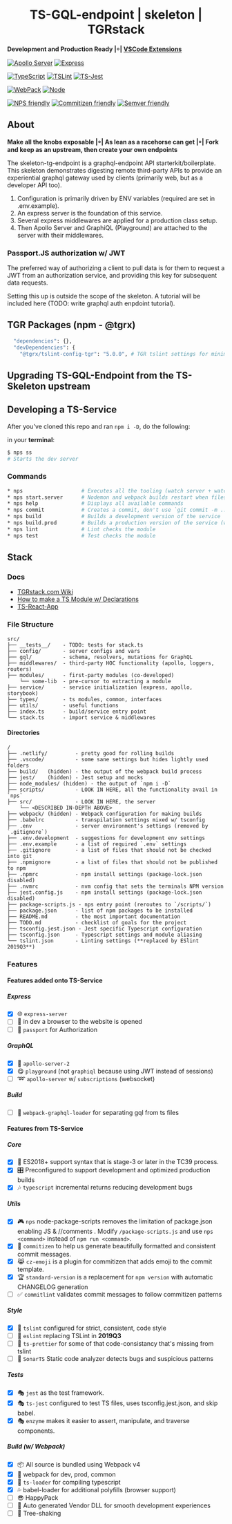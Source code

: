 <p align='center'>
  <h1 align='center'>TS-GQL-endpoint | skeleton | TGRstack</h1>
</p>


**Development and Production Ready |⸰| [VSCode Extensions](https://marketplace.visualstudio.com/search?term=tgrstack&target=VSCode&category=All%20categories&sortBy=Relevance)**
 <!-- |⸰| Dockers for Dev and Prod -->


[![Apollo Server](https://img.shields.io/badge/Apollo-2.3.8-orange.svg?style=flat-square)](https://github.com/apollographql/apollo-server)
[![Express](https://img.shields.io/badge/Express-4.16.4-orange.svg?style=flat-square)](https://github.com/expressjs/express)

[![TypeScript](https://img.shields.io/badge/TypeScript-3.0.1-blue.svg?style=flat-square)](https://github.com/Microsoft/TypeScript)
[![TSLint](https://img.shields.io/badge/TS_Lint-5.11.0-8400ff.svg?style=flat-square)](https://github.com/palantir/tslint/)
[![TS-Jest](https://img.shields.io/badge/TS_Jest-22.4.6-8400ff.svg?style=flat-square)](https://github.com/kulshekhar/ts-jest)

[![WebPack](https://img.shields.io/badge/WebPack-4.12.2-blue.svg?style=flat-square)](https://github.com/webpack/webpack/)
[![Node](https://img.shields.io/badge/Node-11.4.0-blue.svg?style=flat-square)](https://nodejs.org/en/)

[![NPS friendly](https://img.shields.io/badge/NPS-friendly-brightgreen.svg?style=flat-square)](https://github.com/kentcdodds/nps)
[![Commitizen friendly](https://img.shields.io/badge/Commitizen-friendly-brightgreen.svg?style=flat-square)](https://commitizen.github.io/cz-cli/)
[![Semver friendly](https://img.shields.io/badge/SemVer-friendly-brightgreen.svg?style=flat-square)](https://docs.npmjs.com/about-semantic-versioning)

## About

**Make all the knobs exposable |⸰| As lean as a racehorse can get |⸰| Fork and keep as an upstream, then create your own endpoints**

The skeleton-tg-endpoint is a graphql-endpoint API starterkit/boilerplate. This skeleton demonstrates digesting remote third-party APIs to provide an experiential graphql gateway used by clients (primarily web, but as a developer API too).

1) Configuration is primarily driven by ENV variables (required are set in .env.example).
2) An express server is the foundation of this service.
3) Several express middlewares are applied for a production class setup.
4) Then Apollo Server and GraphiQL (Playground) are attached to the server with their middlewares.

### Passport.JS authorization w/ JWT

The preferred way of authorizing a client to pull data is for them to request a JWT from an authorization service, and providing this key for subsequent data requests.

Setting this up is outside the scope of the skeleton. A tutorial will be included here (TODO: write graphql auth enpdoint tutorial).

## TGR Packages (npm - @tgrx)

```bash
  "dependencies": {},
  "devDependencies": {
    "@tgrx/tslint-config-tgr": "5.0.0", # TGR tslint settings for minimial clutter
```

## Upgrading TS-GQL-Endpoint from the TS-Skeleton upstream

<!-- TODO: Instructions for Upstream upgrades -->

## Developing a TS-Service

After you've cloned this repo and ran `npm i -D`, do the following:

in your **terminal**:

```bash
$ nps ss
# Starts the dev server
```

### Commands

```bash
* nps                   # Executes all the tooling (watch server + watch linting)
* nps start.server      # Nodemon and webpack builds restart when files change
* nps help              # Displays all available commands
* nps commit            # Creates a commit, don't use `git commit -m ...`
* nps build             # Builds a development version of the service
* nps build.prod        # Builds a production version of the service (w/ some testing - overidable)
* nps lint              # Lint checks the module
* nps test              # Test checks the module
```

## Stack

<!-- - [TS-Module](https://github.com/Falieson/2018-typescript-module) -->

### Docs

- [TGRstack.com Wiki](https://github.com/TGRstack/tgrstack.com/wiki)
- [How to make a TS Module w/ Declarations](http://www.tgrstack.com/#ts-module_articles)
- [TS-React-App](https://github.com/TGRstack/react-app)

### File Structure

```text
src/
├── __tests__/    - TODO: tests for stack.ts
├── config/       - server configs and vars
├── gql/          - schema, resolvers, mutations for GraphQL
├── middlewares/  - third-party HOC functionality (apollo, loggers, routers)
├── modules/      - first-party modules (co-developed)
    └── some-lib  - pre-cursor to extracting a module
├── service/      - service initialization (express, apollo, storybook)
├── types/        - ts modules, common, interfaces
├── utils/        - useful functions
├── index.ts      - build/service entry point
└── stack.ts      - import service & middlewares
```

#### Directories

```text
/
├── .netlify/         - pretty good for rolling builds
├── .vscode/          - some sane settings but hides lightly used folders
├── build/   (hidden) - the output of the webpack build process
├── jest/    (hidden) - Jest setup and mocks
├── node_modules/ (hidden) - the output of `npm i -D`
├── scripts/          - LOOK IN HERE, all the functionality avail in `nps`
├── src/              - LOOK IN HERE, the server
    └── <DESCRIBED IN-DEPTH ABOVE>
├── webpack/ (hidden) - Webpack configuration for making builds
├── .babelrc          - transpilation settings mixed w/ tsconfig
├── .env              - server environment's settings (removed by `.gitignore`)
├── .env.development  - suggestions for development env settings
├── .env.example      - a list of required `.env` settings
├── .gitignore        - a list of files that should not be checked into git
├── .npmignore        - a list of files that should not be published to npm
├── .npmrc            - npm install settings (package-lock.json disabled)
├── .nvmrc            - nvm config that sets the terminals NPM version
├── jest.config.js    - npm install settings (package-lock.json disabled)
├── package-scripts.js - nps entry point (reroutes to `/scripts/`)
├── package.json      - list of npm packages to be installed
├── README.md         - the most important documentation
├── TODO.md           - checklist of goals for the project
├── tsconfig.jest.json - Jest specific Typescript configuration
├── tsconfig.json     - Typescript settings and module aliasing
└── tslint.json       - Linting settings (**replaced by ESlint 2019Q3**)
```

### Features

#### Features added onto TS-Service

##### Express

- [x] :globe_with_meridians:  `express-server`
- [ ] :bread: in dev a browser to the website is opened
- [ ] :passport_control:  `passport` for Authorization

##### GraphQL

- [x] :satellite: `apollo-server-2`
- [x] :yum: `playground` (not  `graphiql` because using JWT instead of sessions)
- [ ] ➿  `apollo-server` w/ `subscriptions` (websocket)

##### Build

- [ ] 🚦  `webpack-graphql-loader` for separating gql from ts files

#### Features from TS-Service

##### Core

- [x] 🚀  ES2018+ support syntax that is stage-3 or later in the TC39 process.
- [x] 🎛  Preconfigured to support development and optimized production builds
- [x] 🎶  `typescript` incremental returns reducing development bugs

##### Utils

- [x] 🎮  `nps` node-package-scripts removes the limitation of package.json enabling JS & //comments .  Modify `/package-scripts.js` and use `nps <command>` instead of `npm run <command>`.
- [x] 🙌  `commitizen` to help us generate beautifully formatted and consistent commit messages.
- [x] 😹  `cz-emoji` is a plugin for commitizen that adds emoji to the commit template.
- [x] 🏆  `standard-version` is a replacement for `npm version` with automatic CHANGELOG generation
- [ ] ✅  `commitlint` validates commit messages to follow commitizen patterns

##### Style

- [x] 🚦  `tslint` configured for strict, consistent, code style
- [ ] 🚦  `eslint` replacing TSLint in **2019Q3**
- [ ] 🚦  `ts-prettier` for some of that code-consistancy that's missing from tslint
- [ ] 🚦  `SonarTS` Static code analyzer detects bugs and suspicious patterns

##### Tests

- [x] 🎭 `jest` as the test framework.
- [x] 🎭 `ts-jest` configured to test TS files, uses tsconfig.jest.json, and skip babel.
- [x] 🎭 `enzyme`  makes it easier to assert, manipulate, and traverse components.

##### Build (w/ Webpack)

- [x] 📦  All source is bundled using Webpack v4
- [x] 🌟  webpack for dev, prod, common
- [x] 🚦  `ts-loader` for compiling typescript
- [x] 💦  babel-loader for additional polyfills (browser support)
- [ ] 😎  HappyPack
- [ ] 🤖  Auto generated Vendor DLL for smooth development experiences
- [ ] 🍃  Tree-shaking
